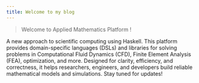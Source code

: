 ```yaml
---
title: Welcome to my blog
---
```


> Welcome to Applied Mathematics Platform !
>
<p style="text-align:centre">
A new approach to scientific computing using Haskell. This platform provides domain-specific languages (DSLs) and libraries for solving problems in Computational Fluid Dynamics (CFD), Finite Element Analysis (FEA), optimization, and more. Designed for clarity, efficiency, and correctness, it helps researchers, engineers, and developers build reliable mathematical models and simulations. Stay tuned for updates!
</p>
